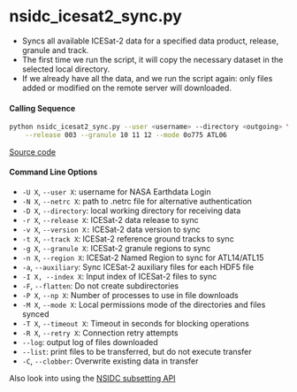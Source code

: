 nsidc_icesat2_sync.py
=====================

- Syncs all available ICESat-2 data for a specified data product, release, granule and track.
- The first time we run the script, it will copy the necessary dataset in the selected local directory.
- If we already have all the data, and we run the script again: only files added or modified on the remote server will downloaded.

#### Calling Sequence
```bash
python nsidc_icesat2_sync.py --user <username> --directory <outgoing> \
	--release 003 --granule 10 11 12 --mode 0o775 ATL06
```
[Source code](https://github.com/tsutterley/read-ICESat-2/blob/main/scripts/nsidc_icesat2_sync.py)

#### Command Line Options
- `-U X`, `--user X`: username for NASA Earthdata Login
- `-N X`, `--netrc X`: path to .netrc file for alternative authentication
- `-D X`, `--directory`: local working directory for receiving data
- `-r X`, `--release X`: ICESat-2 data release to sync
- `-v X`, `--version X:` ICESat-2 data version to sync
- `-t X`, `--track X`: ICESat-2 reference ground tracks to sync
- `-g X`, `--granule X`: ICESat-2 granule regions to sync
- `-n X`, `--region X`: ICESat-2 Named Region to sync for ATL14/ATL15
- `-a`, `--auxiliary`: Sync ICESat-2 auxiliary files for each HDF5 file
- `-I X, --index X`: Input index of ICESat-2 files to sync
- `-F`, `--flatten`: Do not create subdirectories
- `-P X`, `--np X`: Number of processes to use in file downloads
- `-M X`, `--mode X`: Local permissions mode of the directories and files synced
- `-T X`, `--timeout X`: Timeout in seconds for blocking operations
- `-R X`, `--retry X`: Connection retry attempts
- `--log`: output log of files downloaded
- `--list`: print files to be transferred, but do not execute transfer
- `-C`, `--clobber`: Overwrite existing data in transfer

Also look into using the [NSIDC subsetting API](https://github.com/tsutterley/nsidc-subsetter)
